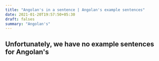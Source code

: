 ```yaml
---
title: "Angolan's in a sentence | Angolan's example sentences"
date: 2021-01-20T19:57:50+05:30
draft: falses
summary: "Angolan's"
---
```

## Unfortunately, we have no example sentences for Angolan's                 
